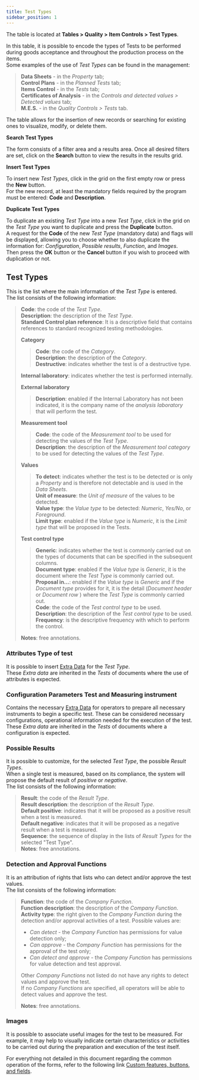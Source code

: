 ```yaml
---
title: Test Types 
sidebar_position: 1
---
```


The table is located at **Tables > Quality > Item Controls > Test Types**.

In this table, it is possible to encode the types of Tests to be performed during goods acceptance and throughout the production process on the items.   
Some examples of the use of *Test Types* can be found in the management:
> **Data Sheets** - in the *Property* tab;   
> **Control Plans** - in the *Planned Tests* tab;   
> **Items Control** - in the *Tests* tab;   
> **Certificates of Analysis** - in the *Controls and detected values > Detected values* tab;   
> **M.E.S.** - in the *Quality Controls > Tests* tab.

The table allows for the insertion of new records or searching for existing ones to visualize, modify, or delete them.

**Search Test Types**

The form consists of a filter area and a results area. Once all desired filters are set, click on the **Search** button to view the results in the results grid.

**Insert Test Types**

To insert new *Test Types*, click in the grid on the first empty row or press the **New** button.   
For the new record, at least the mandatory fields required by the program must be entered: **Code** and **Description**.

**Duplicate Test Types**

To duplicate an existing *Test Type* into a new *Test Type*, click in the grid on the *Test Type* you want to duplicate and press the **Duplicate** button.   
A request for the **Code** of the new *Test Type* (mandatory data) and flags will be displayed, allowing you to choose whether to also duplicate the information for: *Configuration*, *Possible results*, *Function*, and *Images*.   
Then press the **OK** button or the **Cancel** button if you wish to proceed with duplication or not.

## Test Types 

This is the list where the main information of the *Test Type* is entered.   
The list consists of the following information:   
> **Code**: the code of the *Test Type*.   
> **Description**: the description of the *Test Type*.   
> **Standard Control plan reference**: It is a descriptive field that contains references to standard recognized testing methodologies.
>  
> **Category**
>> **Code**: the code of the *Category*.   
>> **Description**: the description of the *Category*.   
>> **Destructive**: indicates whether the test is of a destructive type.   
>
> **Internal laboratory**: indicates whether the test is performed internally.   
>  
> **External laboratory**
>> **Description**: enabled if the Internal Laboratory has not been indicated, it is the company name of the *analysis laboratory* that will perform the test.
>  
> **Measurement tool**
>> **Code**: the code of the *Measurement tool* to be used for detecting the values of the *Test Type*.   
>> **Description**: the description of the *Measurement tool category* to be used for detecting the values of the *Test Type*.
>  
> **Values**
>> **To detect**: indicates whether the test is to be detected or is only a *Property* and is therefore not detectable and is used in the *Data Sheets*.   
>> **Unit of measure**: the *Unit of measure* of the values to be detected.   
>> **Value type**: the *Value type* to be detected: *Numeric*, *Yes/No*, or *Foreground*.   
>> **Limit type**: enabled if the *Value type* is *Numeric*, it is the *Limit type* that will be proposed in the Tests.   
>  
> **Test control type**
>> **Generic**: indicates whether the test is commonly carried out on the types of documents that can be specified in the subsequent columns.   
>> **Document type**: enabled if the *Value type* is *Generic*, it is the document where the *Test Type* is commonly carried out.   
>> **Proposal in...**: enabled if the *Value type* is *Generic* and if the *Document type* provides for it, it is the detail (*Document header* or *Document row* ) where the *Test Type* is commonly carried out.   
>> **Code**: the code of the *Test control type* to be used.   
>> **Description**: the description of the *Test control type* to be used.
>> **Frequency**: is the descriptive frequency with which to perform the control.
>  
> **Notes**: free annotations.

### Attributes Type of test

It is possible to insert [Extra Data](/docs/configurations/utility/extra-data/extradata/search-extradata) for the *Test Type*.   
These *Extra data* are inherited in the *Tests* of documents where the use of attributes is expected.   

### Configuration Parameters Test and Measuring instrument

Contains the necessary [Extra Data](/docs/configurations/utility/extra-data/extradata/search-extradata) for operators to prepare all necessary instruments to begin a specific test. These can be considered necessary configurations, operational information needed for the execution of the test.   
These *Extra data* are inherited in the *Tests* of documents where a configuration is expected.   

### Possible Results

It is possible to customize, for the selected *Test Type*, the possible *Result Types*.   
When a single test is measured, based on its compliance, the system will propose the default result of *positive* or *negative*.   
The list consists of the following information:   
> **Result**: the code of the *Result Type*.   
> **Result description**: the description of the *Result Type*.   
> **Default positive**: indicates that it will be proposed as a positive result when a test is measured.   
> **Default negative**: indicates that it will be proposed as a negative result when a test is measured.   
> **Sequence**: the sequence of display in the lists of *Result Types* for the selected "Test Type".   
> **Notes**: free annotations.

### Detection and Approval Functions 

It is an attribution of rights that lists who can detect and/or approve the test values.   
The list consists of the following information:   
> **Function**: the code of the *Company Function*.   
> **Function description**: the description of the *Company Function*.   
> **Activity type**: the right given to the *Company Function* during the detection and/or approval activities of a test. Possible values are:   
> - *Can detect* - the *Company Function* has permissions for value detection only;   
> - *Can approve* - the *Company Function* has permissions for the approval of the test only;   
> - *Can detect and approve* - the *Company Function* has permissions for value detection and test approval.   
>
> Other *Company Functions* not listed do not have any rights to detect values and approve the test.   
> If no *Company Functions* are specified, all operators will be able to detect values and approve the test.
>
> **Notes**: free annotations.

### Images

It is possible to associate useful images for the test to be measured. For example, it may help to visually indicate certain characteristics or activities to be carried out during the preparation and execution of the test itself.

For everything not detailed in this document regarding the common operation of the forms, refer to the following link [Custom features, buttons, and fields](/docs/guide/common).